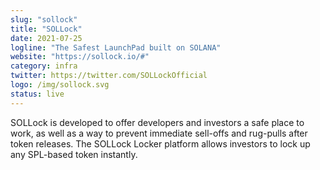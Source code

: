 ```yaml
---
slug: "sollock"
title: "SOLLock"
date: 2021-07-25
logline: "The Safest LaunchPad built on SOLANA"
website: "https://sollock.io/#"
category: infra 
twitter: https://twitter.com/SOLLockOfficial
logo: /img/sollock.svg
status: live
---
```


SOLLock is developed to offer developers and investors a safe place to work, as well as a way to prevent immediate sell-offs and rug-pulls after token releases.
The SOLLock Locker platform allows investors to lock up any SPL-based token instantly.